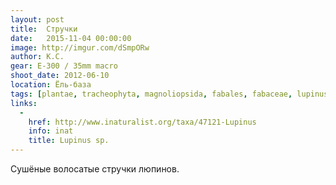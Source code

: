 ```yaml
---
layout: post
title:  Стручки
date:   2015-11-04 00:00:00
image: http://imgur.com/dSmpORw
author: К.С.
gear: E-300 / 35mm macro
shoot_date: 2012-06-10
location: Ёль-база
tags: [plantae, tracheophyta, magnoliopsida, fabales, fabaceae, lupinus]
links:
  -
    href: http://www.inaturalist.org/taxa/47121-Lupinus
    info: inat
    title: Lupinus sp.
---
```


Сушёные волосатые стручки люпинов.
